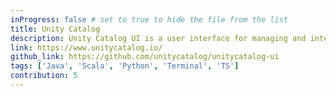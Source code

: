 ```yaml
---
inProgress: false # set to true to hide the file from the list
title: Unity Catalog
description: Unity Catalog UI is a user interface for managing and interacting with Unity Catalog, which handles data permissions, auditing, and discovery.
link: https://www.unitycatalog.io/
github_link: https://github.com/unitycatalog/unitycatalog-ui
tags: ['Java', 'Scala', 'Python', 'Terminal', 'TS']
contribution: 5
---
```

